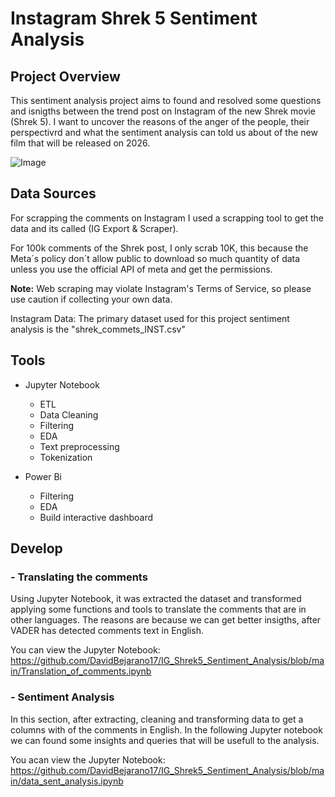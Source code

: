 # Instagram Shrek 5 Sentiment Analysis

## Project Overview

This sentiment analysis project aims to found and resolved some questions and isnigths between the trend post on Instagram of the new Shrek movie (Shrek 5). I want to uncover the reasons of the anger of the people, their perspectivrd and what the sentiment analysis can told us about of the new film that will be released on 2026.

![Image](https://github.com/user-attachments/assets/37a8bf80-22f6-4d0a-b8e9-b0ba9dd43d85)

## Data Sources

For scrapping the comments on Instagram I used a scrapping tool to get the data and its called (IG Export & Scraper).

For 100k comments of the Shrek post, I only scrab 10K, this because the Meta´s policy don´t allow public to download so much quantity of data unless you use the official API of meta and get the permissions.

**Note:** Web scraping may violate Instagram's Terms of Service, so please use caution if collecting your own data.

Instagram Data: The primary dataset used for this project sentiment analysis is the "shrek_commets_INST.csv" 

## Tools 

- Jupyter Notebook
  - ETL
  - Data Cleaning
  - Filtering
  - EDA
  - Text preprocessing
  - Tokenization

    
- Power Bi
  - Filtering
  - EDA
  - Build interactive dashboard

## Develop

### - Translating the comments


Using Jupyter Notebook, it was extracted the dataset and transformed applying some functions and tools to translate the comments that are in other languages. The reasons are because we can get better insigths, after VADER has detected comments text in English.

You can view the Jupyter Notebook: https://github.com/DavidBejarano17/IG_Shrek5_Sentiment_Analysis/blob/main/Translation_of_comments.ipynb


### - Sentiment Analysis

In this section, after extracting, cleaning and transforming data to get a columns with of the comments in English. In the following Jupyter notebook we can found some insights and queries that will be usefull to the analysis.

You acan view the Jupyter Notebook: https://github.com/DavidBejarano17/IG_Shrek5_Sentiment_Analysis/blob/main/data_sent_analysis.ipynb










  
